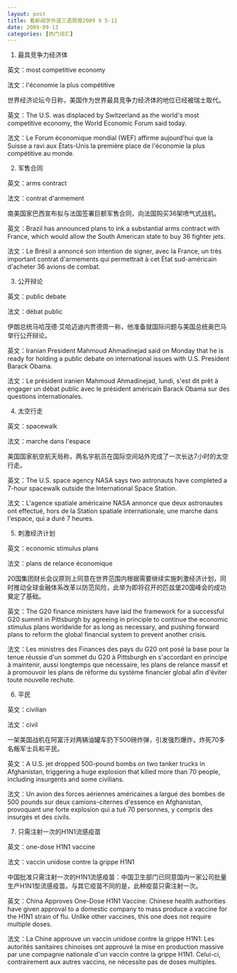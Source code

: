 ```yaml
---
layout: post
title: 看新闻学外语三语周报2009 9 5-11
date: 2009-09-13
categories: [热门词汇]  
---
```


1. 最具竞争力经济体

英文：most competitive economy

法文：l'économie la plus compétitive

世界经济论坛今日称，美国作为世界最具竞争力经济体的地位已经被瑞士取代。

英文：The U.S. was displaced by Switzerland as the world's most competitive economy, the World Economic Forum said today.

法文：Le Forum économique mondial (WEF) affirme aujourd'hui que la Suisse a ravi aux États-Unis la première place de l'économie la plus compétitive au monde.



2. 军售合同

英文：arms contract

法文：contrat d'armement

南美国家巴西宣布拟与法国签署巨额军售合同，向法国购买36架喷气式战机。

英文：Brazil has announced plans to ink a substantial arms contract with France, which would allow the South American state to buy 36 fighter jets.

法文：Le Brésil a annoncé son intention de signer, avec la France, un très important contrat d'armements qui permettrait à cet État sud-américain d'acheter 36 avions de combat.



3. 公开辩论

英文：public debate

法文：débat public

伊朗总统马哈茂德·艾哈迈迪内贾德周一称，他准备就国际问题与美国总统奥巴马举行公开辩论。

英文：Iranian President Mahmoud Ahmadinejad said on Monday that he is ready for holding a public debate on international issues with U.S. President Barack Obama.

法文：Le président iranien Mahmoud Ahmadinejad, lundi, s'est dit prêt à engager un débat public avec le président américain Barack Obama sur des questions internationales.



4. 太空行走

英文：spacewalk

法文：marche dans l'espace

美国国家航空航天局称，两名宇航员在国际空间站外完成了一次长达7小时的太空行走。

英文：The U.S. space agency NASA says two astronauts have completed a 7-hour spacewalk outside the International Space Station.

法文：L'agence spatiale américaine NASA annonce que deux astronautes ont effectué, hors de la Station spatiale internationale, une marche dans l'espace, qui a duré 7 heures.



5. 刺激经济计划

英文：economic stimulus plans

法文：plans de relance économique

20国集团财长会议原则上同意在世界范围内根据需要继续实施刺激经济计划，同时推动全球金融体系改革以防范风险，此举为即将召开的匹兹堡20国峰会的成功奠定了基础。

英文：The G20 finance ministers have laid the framework for a successful G20 summit in Pittsburgh by agreeing in principle to continue the economic stimulus plans worldwide for as long as necessary, and pushing forward plans to reform the global financial system to prevent another crisis.

法文：Les ministres des Finances des pays du G20 ont posé la base pour la tenue réussie d'un sommet du G20 à Pittsburgh en s'accordant en principe à maintenir, aussi longtemps que nécessaire, les plans de relance massif et à promouvoir les plans de réforme du système financier global afin d'éviter toute nouvelle rechute.



6. 平民

英文：civilian

法文：civil

一架美国战机在阿富汗对两辆油罐车扔下500磅炸弹，引发强烈爆炸，炸死70多名叛军士兵和平民。

英文：A U.S. jet dropped 500-pound bombs on two tanker trucks in Afghanistan, triggering a huge explosion that killed more than 70 people, including insurgents and some civilians.

法文：Un avion des forces aériennes américaines a largué des bombes de 500 pounds sur deux camions-citernes d'essence en Afghanistan, provoquant une forte explosion qui a tué 70 personnes, y compris des insurgés et des civils.



7. 只需注射一次的H1N1流感疫苗

英文：one-dose H1N1 vaccine

法文：vaccin unidose contre la grippe H1N1

中国批准只需注射一次的H1N1流感疫苗：中国卫生部门已同意国内一家公司批量生产H1N1型流感疫苗。与其它疫苗不同的是，此种疫苗只需注射一次。

英文：China Approves One-Dose H1N1 Vaccine: Chinese health authorities have given approval to a domestic company to mass produce a vaccine for the H1N1 strain of flu. Unlike other vaccines, this one does not require multiple doses.

法文：La Chine approuve un vaccin unidose contre la grippe H1N1: Les autorités sanitaires chinoises ont approuvé la mise en production massive par une compagnie nationale d'un vaccin contre la grippe H1N1. Celui-ci, contrairement aux autres vaccins, ne nécessite pas de doses multiples.

